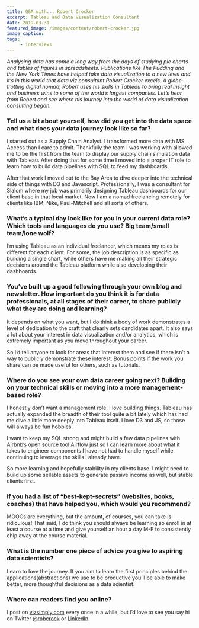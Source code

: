 ```yaml
---
title: Q&A with... Robert Crocker
excerpt: Tableau and Data Visualization Consultant
date: 2019-03-31
featured_image: /images/content/robert-crocker.jpg
image_caption: 
tags: 
     - interviews
---
```

 
_Analysing data has come a long way from the days of studying pie charts and tables of figures in spreadsheets. Publications like The Pudding and the New York Times have helped take data visualization to a new level and it’s in this world that data viz consultant Robert Crocker excels. A globe-trotting digital nomad, Robert uses his skills in Tableau to bring real insight and business wins to some of the world’s largest companies. Let’s hear from Robert and see where his journey into the world of data visualization consulting began:_

### Tell us a bit about yourself, how did you get into the data space and what does your data journey look like so far?

I started out as a Supply Chain Analyst. I transformed more data with MS Access than I care to admit. Thankfully the team I was working with allowed me to be the first from the team to display our supply chain simulation data with Tableau. After doing that for some time I moved into a proper IT role to learn how to build data pipelines with SQL to feed my dashboards.

After that work I moved out to the Bay Area to dive deeper into the technical side of things with D3 and Javascript. Professionally, I was a consultant for Slalom where my job was primarily designing Tableau dashboards for our client base in that local market. Now I am a nomad freelancing remotely for clients like IBM, Nike, Paul-Mitchell and all sorts of others.

### What’s a typical day look like for you in your current data role? Which tools and languages do you use? Big team/small team/lone wolf?

I’m using Tableau as an individual freelancer, which means my roles is different for each client. For some, the job description is as specific as building a single chart, while others have me making all their strategic decisions around the Tableau platform while also developing their dashboards.

### You&#8217;ve built up a good following through your own blog and newsletter. How important do you think it is for data professionals, at all stages of their career, to share publicly what they are doing and learning?

It depends on what you want, but I do think a body of work demonstrates a level of dedication to the craft that clearly sets candidates apart. It also says a lot about your interest in data visualization and/or analytics, which is extremely important as you move throughout your career.

So I’d tell anyone to look for areas that interest them and see if there isn’t a way to publicly demonstrate these interest. Bonus points if the work you share can be made useful for others, such as tutorials.

### Where do you see your own data career going next? Building on your technical skills or moving into a more management-based role?

I honestly don’t want a management role. I love building things. Tableau has actually expanded the breadth of their tool quite a bit lately which has had me dive a little more deeply into Tableau itself. I love D3 and JS, so those will always be fun hobbies.

I want to keep my SQL strong and might build a few data pipelines with Airbnb’s open source tool Airflow just so I can learn more about what it takes to engineer components I have not had to handle myself while continuing to leverage the skills I already have.

So more learning and hopefully stability in my clients base. I might need to build up some sellable assets to generate passive income as well, but stable clients first.

### If you had a list of “best-kept-secrets” (websites, books, coaches) that have helped you, which would you recommend?

MOOCs are everything, but the amount, of courses, you can take is ridiculous! That said, I do think you should always be learning so enroll in at least a course at a time and give yourself an hour a day M-F to consistently chip away at the course material.

### What is the number one piece of advice you give to aspiring data scientists?

Learn to love the journey. If you aim to learn the first principles behind the applications(abstractions) we use to be productive you’ll be able to make better, more thoughtful decisions as a data scientist.

### Where can readers find you online?

I post on [vizsimply.com](https://www.vizsimply.com) every once in a while, but I’d love to see you say hi on Twitter [@robcrock](https://twitter.com/robcrock) or [LinkedIn](https://www.linkedin.com/in/robertcrocker/).